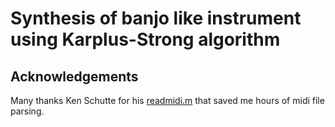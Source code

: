 # Synthesis of banjo like instrument using Karplus-Strong algorithm

## Acknowledgements

Many thanks Ken Schutte for his [readmidi.m](https://github.com/kts/matlab-midi/blob/master/src/readmidi.m) that saved me hours of midi file parsing.

